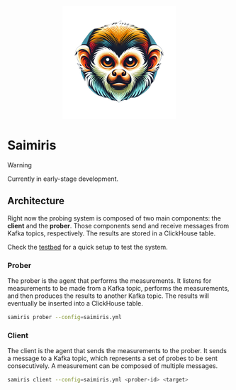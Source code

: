 <p align="center">
  <img src="logo/logo.png" height="256" width="256" alt="Project Logo" />
</p>

# Saimiris

> [!WARNING]
> Currently in early-stage development.

## Architecture

Right now the probing system is composed of two main components: the **client** and the **prober**. Those components send and receive messages from Kafka topics, respectively. The results are stored in a ClickHouse table.

Check the [testbed](testbed/README.md) for a quick setup to test the system.

### Prober

The prober is the agent that performs the measurements. It listens for measurements to be made from a Kafka topic, performs the measurements, and then produces the results to another Kafka topic. The results will eventually be inserted into a ClickHouse table.

```sh
samiris prober --config=saimiris.yml
```

### Client

The client is the agent that sends the measurements to the prober. It sends a message to a Kafka topic, which represents a set of probes to be sent consecutively. A measurement can be composed of multiple messages.


```sh
samiris client --config=saimiris.yml <prober-id> <target>
```



